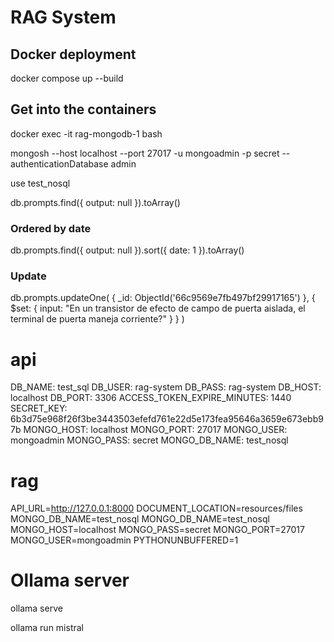 # RAG System


## Docker deployment

docker compose up --build

## Get into the containers

docker exec -it rag-mongodb-1 bash

mongosh --host localhost --port 27017 -u mongoadmin -p secret --authenticationDatabase admin

use test_nosql

db.prompts.find({ output: null }).toArray()

### Ordered by date
db.prompts.find({ output: null }).sort({ date: 1 }).toArray()

### Update

db.prompts.updateOne(
    { _id: ObjectId('66c9569e7fb497bf29917165') },
    { $set: { input: "En un transistor de efecto de campo de puerta aislada, el terminal de puerta maneja corriente?" } }
)


# api

DB_NAME: test_sql
DB_USER: rag-system
DB_PASS: rag-system
DB_HOST: localhost
DB_PORT: 3306
ACCESS_TOKEN_EXPIRE_MINUTES: 1440
SECRET_KEY: 6b3d75e968f26f3be3443503efefd761e22d5e173fea95646a3659e673ebb97b
MONGO_HOST: localhost
MONGO_PORT: 27017
MONGO_USER: mongoadmin
MONGO_PASS: secret
MONGO_DB_NAME: test_nosql
      
      

# rag
      
API_URL=http://127.0.0.1:8000
DOCUMENT_LOCATION=resources/files
MONGO_DB_NAME=test_nosql
MONGO_DB_NAME=test_nosql
MONGO_HOST=localhost
MONGO_PASS=secret
MONGO_PORT=27017
MONGO_USER=mongoadmin
PYTHONUNBUFFERED=1

# Ollama server

ollama serve

ollama run mistral